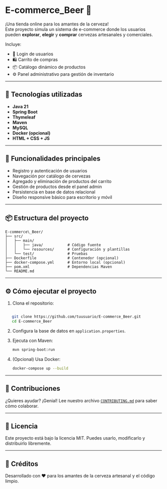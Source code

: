 # E-commerce_Beer 🍻

¡Una tienda online para los amantes de la cerveza!  
Este proyecto simula un sistema de e-commerce donde los usuarios pueden **explorar**, **elegir** y **comprar** cervezas artesanales y comerciales.  

Incluye:

- 🔐 Login de usuarios
- 🛍️ Carrito de compras
- 📦 Catálogo dinámico de productos
- ⚙️ Panel administrativo para gestión de inventario

---

## 🚀 Tecnologías utilizadas

- **Java 21**
- **Spring Boot**
- **Thymeleaf**
- **Maven**
- **MySQL**
- **Docker (opcional)**
- **HTML + CSS + JS**

---

## 📂 Funcionalidades principales

- Registro y autenticación de usuarios
- Navegación por catálogo de cervezas
- Agregado y eliminación de productos del carrito
- Gestión de productos desde el panel admin
- Persistencia en base de datos relacional
- Diseño responsive básico para escritorio y móvil

---

## 📦 Estructura del proyecto


```plaintext
E-commerce\_Beer/
├── src/
│   ├── main/
│   │   ├── java/           # Código fuente
│   │   └── resources/      # Configuración y plantillas
│   └── test/               # Pruebas
├── Dockerfile              # Contenedor (opcional)
├── docker-compose.yml      # Entorno local (opcional)
├── pom.xml                 # Dependencias Maven
└── README.md
```

---

## ⚙️ Cómo ejecutar el proyecto
1. Clona el repositorio:
````bash

   git clone https://github.com/tuusuario/E-commerce_Beer.git
   cd E-commerce_Beer
````

2. Configura la base de datos en `application.properties`.

3. Ejecuta con Maven:

   ```bash
   mvn spring-boot:run
   ```

4. (Opcional) Usa Docker:

   ```bash
   docker-compose up --build
   ```

---

## 🤝 Contribuciones

¿Quieres ayudar? ¡Genial! Lee nuestro archivo [`CONTRIBUTING.md`](CONTRIBUTING.md) para saber cómo colaborar.

---

## 📄 Licencia

Este proyecto está bajo la licencia MIT.
Puedes usarlo, modificarlo y distribuirlo libremente.

---

## 🍺 Créditos

Desarrollado con ❤️ para los amantes de la cerveza artesanal y el código limpio.
